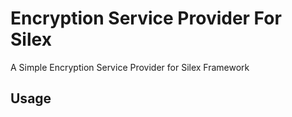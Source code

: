 # Encryption Service Provider For Silex

A Simple Encryption Service Provider for Silex Framework

## Usage

